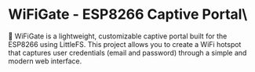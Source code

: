 # WiFiGate - ESP8266 Captive Portal\

🚀 WiFiGate is a lightweight, customizable captive portal built for the ESP8266 using LittleFS. This project allows you to create a WiFi hotspot that captures user credentials (email and password) through a simple and modern web interface.

